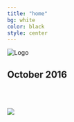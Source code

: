 ```yaml
---
title: "home"
bg: white
color: black
style: center
---
```


![Logo](https://github.com/WCSD6/TheGeeleyBlendedLearningSummit/blob/gh-pages/img/BlendedLearningSummit-02-1.png?raw=true)

## October 2016

<br><br>

<a href="http://www.greeleyschools.org" target="_blank">
   <img src="https://github.com/WCSD6/TheGeeleyBlendedLearningSummit/blob/gh-pages/img/Register.png?raw=true">
</a>

